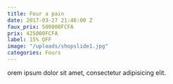 ```yaml
---
title: Four a pain
date: 2017-03-27 21:46:00 Z
faux_prix: 500000FCFA
prix: 425000FCFA
label: 15% OFF
image: "/uploads/shopslide1.jpg"
categories: Fours
---
```


orem ipsum dolor sit amet, consectetur adipisicing elit.
